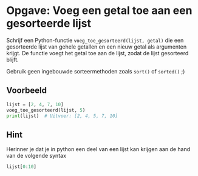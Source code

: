 # Opgave: Voeg een getal toe aan een gesorteerde lijst

Schrijf een Python-functie `voeg_toe_gesorteerd(lijst, getal)` die een gesorteerde lijst van gehele getallen en een nieuw getal als argumenten krijgt. De functie voegt het getal toe aan de lijst, zodat de lijst gesorteerd blijft.

Gebruik geen ingebouwde sorteermethoden zoals `sort()` of `sorted()` ;)

## Voorbeeld

```python
lijst = [2, 4, 7, 10]
voeg_toe_gesorteerd(lijst, 5)
print(lijst)  # Uitvoer: [2, 4, 5, 7, 10]
```

## Hint

Herinner je dat je in python een deel van een lijst kan krijgen aan de hand van de volgende syntax

```python
lijst[0:10]
```
